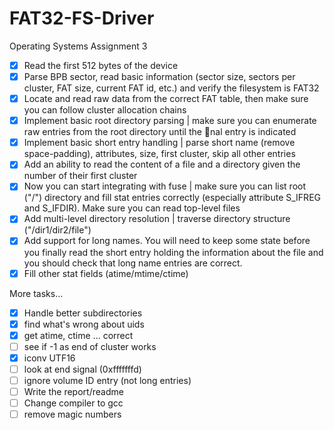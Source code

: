 FAT32-FS-Driver
===============

Operating Systems Assignment 3

- [x] Read the first 512 bytes of the device
- [x] Parse BPB sector, read basic information (sector size, sectors per cluster, FAT
      size, current FAT id, etc.) and verify the filesystem is FAT32
- [X] Locate and read raw data from the correct FAT table, then make sure you can
      follow cluster allocation chains
- [X] Implement basic root directory parsing | make sure you can enumerate raw
      entries from the root directory until the nal entry is indicated
- [X] Implement basic short entry handling | parse short name (remove space-padding),
      attributes, size, first cluster, skip all other entries
- [X] Add an ability to read the content of a file and a directory given the number of
      their first cluster
- [X] Now you can start integrating with fuse | make sure you can list root ("/")
      directory and fill stat entries correctly (especially attribute S_IFREG and S_IFDIR). 
      Make sure you can read top-level files
- [X] Add multi-level directory resolution | traverse directory structure ("/dir1/dir2/file")
- [x] Add support for long names. You will need to keep some state before you finally
      read the short entry holding the information about the file and you should check
      that long name entries are correct.
- [X] Fill other stat fields (atime/mtime/ctime)

More tasks...

- [X] Handle better subdirectories
- [X] find what's wrong about uids
- [X] get atime, ctime ... correct
- [ ] see if -1 as end of cluster works
- [X] iconv UTF16
- [ ] look at end signal (0xfffffffd)
- [ ] ignore volume ID entry (not long entries)
- [ ] Write the report/readme
- [ ] Change compiler to gcc
- [ ] remove magic numbers
